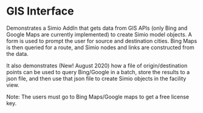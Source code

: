 # GIS Interface
Demonstrates a Simio AddIn that gets data from GIS APIs (only Bing and Google Maps are currently implemented) to create Simio model objects.
A form is used to prompt the user for source and destination cities. Bing Maps is then queried for a route, and Simio nodes and links are constructed from the data.

It also demonstrates (New! August 2020) how a file of origin/destination points can be used to query Bing/Google in a batch, store the results to a json file, and then use that json file to create Simio objects in the facility view.

Note: The users must go to Bing Maps/Google maps to get a free license key.
